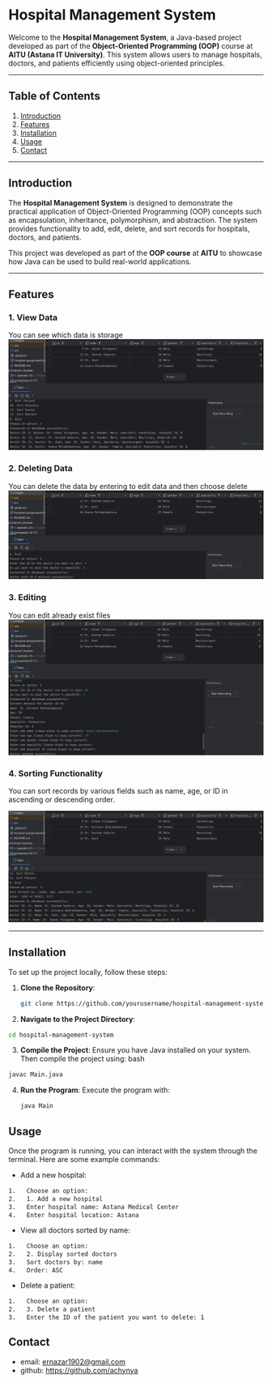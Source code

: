 # Hospital Management System

Welcome to the **Hospital Management System**, a Java-based project developed as part of the **Object-Oriented Programming (OOP)** course at **AITU (Astana IT University)**. This system allows users to manage hospitals, doctors, and patients efficiently using object-oriented principles.

---

## Table of Contents

1. [Introduction](#introduction)
2. [Features](#features)
3. [Installation](#installation)
4. [Usage](#usage)
5. [Contact](#contact)

---

## Introduction

The **Hospital Management System** is designed to demonstrate the practical application of Object-Oriented Programming (OOP) concepts such as encapsulation, inheritance, polymorphism, and abstraction. The system provides functionality to add, edit, delete, and sort records for hospitals, doctors, and patients.

This project was developed as part of the **OOP course** at **AITU** to showcase how Java can be used to build real-world applications.

---

## Features

### 1. **View Data**
You can see which data is storage
![Viewing Example](images/view.png)
### 2. **Deleting Data**
You can delete the data by entering to edit data and then choose delete
![Deleting Example](images/deleting.png)

### 3. **Editing**
You can edit already exist files
![Editing Example](images/editing.png)

### 4. **Sorting Functionality**
You can sort records by various fields such as name, age, or ID in ascending or descending order.

![Sorting Example](images/sort.png)

---

## Installation

To set up the project locally, follow these steps:

1. **Clone the Repository**:
   ```bash
   git clone https://github.com/yourusername/hospital-management-system.git
   ```
2.  **Navigate to the Project Directory**:
   ```bash 
   cd hospital-management-system
   ```
3.  **Compile the Project**:
Ensure you have Java installed on your system. Then compile the project using:
bash
   ```bash
   javac Main.java
   ```
4. **Run the Program**:
Execute the program with:
   ```bash
   java Main
   ```
## Usage

Once the program is running, you can interact with the system through the terminal. Here are some example commands:

 * Add a new hospital:
```
1.   Choose an option:
2.   1. Add a new hospital
3.   Enter hospital name: Astana Medical Center
4.   Enter hospital location: Astana
```


 * View all doctors sorted by name:
```
1.   Choose an option:
2.   2. Display sorted doctors
3.   Sort doctors by: name
4.   Order: ASC
```


 * Delete a patient:
```
1.   Choose an option:
2.   3. Delete a patient
3.   Enter the ID of the patient you want to delete: 1
```     

## Contact
   * email: ernazar1902@gmail.com
   * github: https://github.com/achynya 
     

